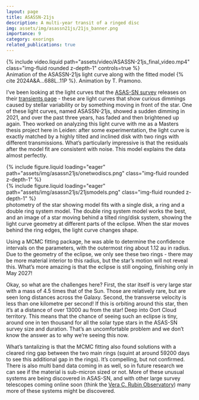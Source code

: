 ```yaml
---
layout: page
title: ASASSN-21js
description: A multi-year transit of a ringed disc
img: assets/img/asassn21js/21js_banner.png
importance: 9
category: exorings
related_publications: true
---
```



<div class="row mt-3">
    <div class="col-sm mt-3 mt-md-0">
        {% include video.liquid path="assets/video/ASASSN-21js_final_video.mp4" class="img-fluid rounded z-depth-1" controls=true %}
    </div>
</div>

<div class="caption">
    Animation of the ASASSN-21js light curve along with the fitted model {% cite 2024A&A...688L..11P %}. Animation by T. Pramono.
</div>

I’ve been looking at the light curves that the [ASAS-SN survey](https://www.astronomy.ohio-state.edu/asassn/index.shtml) releases on their [transients page](https://www.astronomy.ohio-state.edu/asassn/transients.html) - these are light curves that show curious dimmings caused by stellar variability or by something moving in front of the star. One of these light curves, named ASASSN-21js, showed a sudden dimming in 2021, and over the past three years, has faded and then brightened up again. Theo worked on analyzing this light curve with me as a Masters thesis project here in Leiden: after some experimentation, the light curve is exactly matched by a highly tilted and inclined disk with two rings with different transmissions. What’s particularly impressive is that the residuals after the model fit are consistent with noise. This model explains the data almost perfectly.

<div class="row mt-2">
    <div class="col-sm mt-2 mt-md-0">
        {% include figure.liquid loading="eager" path="assets/img/asassn21js/onetwodiscs.png" class="img-fluid rounded z-depth-1" %}
    </div>
    <div class="col-sm mt-2 mt-md-0">
        {% include figure.liquid loading="eager" path="assets/img/asassn21js/21jsmodels.png" class="img-fluid rounded z-depth-1" %}
    </div>
</div>

<div class="caption">
photometry of the star showing model fits with a single disk, a ring and a double ring system model. The double ring system model works the best, and an image of a star moving behind a tilted ring/disk system, showing the light curve geometry at different parts of the eclipse. When the star moves behind the ring edges, the light curve changes shape.
</div>

Using a MCMC fitting package, he was able to determine the confidence intervals on the parameters, with the outermost ring about 1.12 au in radius. Due to the geometry of the eclipse, we only see these two rings - there may be more material interior to this radius, but the star’s motion will not reveal this. What’s more amazing is that the eclipse is still ongoing, finishing only in May 2027!

Okay, so what are the challenges here? First, the star itself is very large star with a mass of 4.5 times that of the Sun. Those are relatively rare, but are seen long distances across the Galaxy. Second, the transverse velocity is less than one kilometre per second! If this is orbiting around this star, then it’s at a distance of over 13000 au from the star! Deep into Oort Cloud territory. This means that the chance of seeing such an eclipse is tiny, around one in ten thousand for all the solar type stars in the ASAS-SN survey size and duration. That’s an uncomfortable problem and we don’t know the answer as to why we’re seeing this now.

What’s tantalizing is that the MCMC fitting also found solutions with a cleared ring gap between the two main rings (squint at around 59200 days to see this additional gap in the rings). It’s compelling, but not confirmed. There is also multi band data coming in as well, so in future research we can see if the material is sub-micron sized or not. More of these unusual systems are being discovered in ASAS-SN, and with other large survey telescopes coming online soon (think the [Vera C. Rubin Observatory](https://rubinobservatory.org/)) many more of these systems might be discovered.

